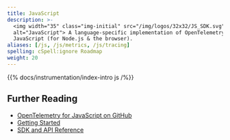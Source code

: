 ```yaml
---
title: JavaScript
description: >-
  <img width="35" class="img-initial" src="/img/logos/32x32/JS_SDK.svg"
  alt="JavaScript"> A language-specific implementation of OpenTelemetry in
  JavaScript (for Node.js & the browser).
aliases: [/js, /js/metrics, /js/tracing]
spelling: cSpell:ignore Roadmap
weight: 20
---
```


{{% docs/instrumentation/index-intro js /%}}

## Further Reading

- [OpenTelemetry for JavaScript on GitHub](https://github.com/open-telemetry/opentelemetry-js)
- [Getting Started](getting-started/)
- [SDK and API Reference](https://open-telemetry.github.io/opentelemetry-js)
